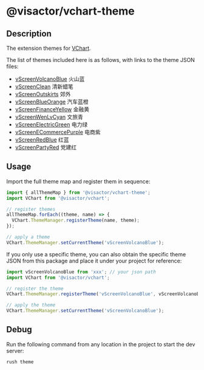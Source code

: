 # @visactor/vchart-theme

## Description

The extension themes for [VChart](https://github.com/VisActor/VChart).

The list of themes included here is as follows, with links to the theme JSON files:

<!-- ThemeListBegin -->
<!-- 以下为自动生成 -->
- [vScreenVolcanoBlue](https://raw.githubusercontent.com/VisActor/VChart/develop/packages/vchart-theme/public/vScreenVolcanoBlue.json) 火山蓝
- [vScreenClean](https://raw.githubusercontent.com/VisActor/VChart/develop/packages/vchart-theme/public/vScreenClean.json) 清新蜡笔
- [vScreenOutskirts](https://raw.githubusercontent.com/VisActor/VChart/develop/packages/vchart-theme/public/vScreenOutskirts.json) 郊外
- [vScreenBlueOrange](https://raw.githubusercontent.com/VisActor/VChart/develop/packages/vchart-theme/public/vScreenBlueOrange.json) 汽车蓝橙
- [vScreenFinanceYellow](https://raw.githubusercontent.com/VisActor/VChart/develop/packages/vchart-theme/public/vScreenFinanceYellow.json) 金融黄
- [vScreenWenLvCyan](https://raw.githubusercontent.com/VisActor/VChart/develop/packages/vchart-theme/public/vScreenWenLvCyan.json) 文旅青
- [vScreenElectricGreen](https://raw.githubusercontent.com/VisActor/VChart/develop/packages/vchart-theme/public/vScreenElectricGreen.json) 电力绿
- [vScreenECommercePurple](https://raw.githubusercontent.com/VisActor/VChart/develop/packages/vchart-theme/public/vScreenECommercePurple.json) 电商紫
- [vScreenRedBlue](https://raw.githubusercontent.com/VisActor/VChart/develop/packages/vchart-theme/public/vScreenRedBlue.json) 红蓝
- [vScreenPartyRed](https://raw.githubusercontent.com/VisActor/VChart/develop/packages/vchart-theme/public/vScreenPartyRed.json) 党建红
<!-- 以上为自动生成 -->
<!-- ThemeListEnd -->

## Usage

Import the full theme map and register them in sequence:

```typescript
import { allThemeMap } from '@visactor/vchart-theme';
import VChart from '@visactor/vchart';

// register themes
allThemeMap.forEach((theme, name) => {
  VChart.ThemeManager.registerTheme(name, theme);
});

// apply a theme
VChart.ThemeManager.setCurrentTheme('vScreenVolcanoBlue');
```

If you only use a specific theme, you can also obtain the specific theme JSON from this package and place it under your project for reference:

```typescript
import vScreenVolcanoBlue from 'xxx'; // your json path
import VChart from '@visactor/vchart';

// register the theme
VChart.ThemeManager.registerTheme('vScreenVolcanoBlue', vScreenVolcanoBlue);

// apply the theme
VChart.ThemeManager.setCurrentTheme('vScreenVolcanoBlue');
```

## Debug

Run the following command from any location in the project to start the dev server:

```
rush theme
```
